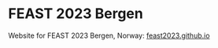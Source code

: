 # FEAST 2023 Bergen
Website for FEAST 2023 Bergen, Norway: [feast2023.github.io](https://feast2023.github.io)
